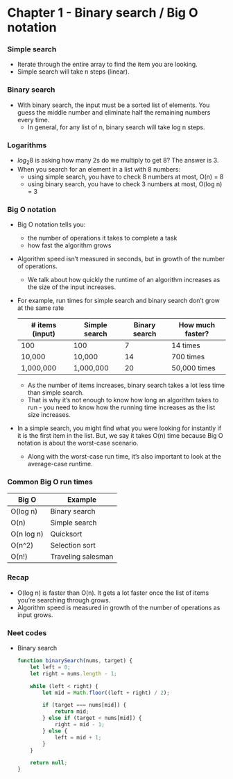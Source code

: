 # Chapter 1 - Binary search / Big O notation

### Simple search

- Iterate through the entire array to find the item you are looking.
- Simple search will take n steps (linear).

### Binary search

- With binary search, the input must be a sorted list of elements. You guess the middle number and eliminate half the remaining numbers every time.
    - In general, for any list of n, binary search will take log n steps.

### Logarithms

- $log_2 8$ is asking how many 2s do we multiply to get 8? The answer is 3.
- When you search for an element in a list with 8 numbers:
    - using simple search, you have to check 8 numbers at most, O(n) = 8
    - using binary search, you have to check 3 numbers at most, O(log n) = 3

### Big O notation

- Big O notation tells you:
    - the number of operations it takes to complete a task
    - how fast the algorithm grows
- Algorithm speed isn’t measured in seconds, but in growth of the number of operations.
    - We talk about how quickly the runtime of an algorithm increases as the size of the input increases.
- For example, run times for simple search and binary search don’t grow at the same rate
    
    
    | # items (input) | Simple search | Binary search | How much faster? |
    | --- | --- | --- | --- |
    | 100 | 100 | 7 | 14 times |
    | 10,000 | 10,000 | 14 | 700 times |
    | 1,000,000 | 1,000,000 | 20 | 50,000 times |
    - As the number of items increases, binary search takes a lot less time than simple search.
    - That is why it’s not enough to know how long an algorithm takes to run - you need to know how the running time increases as the list size increases.
- In a simple search, you might find what you were looking for instantly if it is the first item in the list. But, we say it takes O(n) time because Big O notation is about the worst-case scenario.
    - Along with the worst-case run time, it’s also important to look at the average-case runtime.

### Common Big O run times

| Big O | Example |
| --- | --- |
| O(log n) | Binary search |
| O(n) | Simple search |
| O(n log n) | Quicksort |
| O(n^2) | Selection sort |
| O(n!) | Traveling salesman |

### Recap

- O(log n) is faster than O(n). It gets a lot faster once the list of items you’re searching through grows.
- Algorithm speed is measured in growth of the number of operations as input grows.

### Neet codes

- Binary search
    
    ```jsx
    function binarySearch(nums, target) {
    	let left = 0;
    	let right = nums.length - 1;
    
    	while (left < right) {
    		let mid = Math.floor((left + right) / 2);
    
    		if (target === nums[mid]) {
    			return mid;
    		} else if (target < nums[mid]) {
    			right = mid - 1;
    		} else {
    			left = mid + 1;
    		}
    	}
    
    	return null;
    }
    ```
